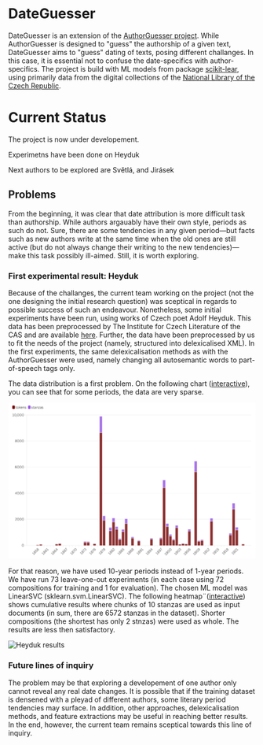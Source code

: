 # DateGuesser
DateGuesser is an extension of the [AuthorGuesser project](https://github.com/DigilabNLCR/AuthorGuesser). While AuthorGuesser is designed to "guess" the authorship of a given text, DateGuesser aims to "guess" dating of texts, posing different challanges. In this case, it is essential not to confuse the date-specifics with author-specifics. The project is build with ML models from package [scikit-lear](https://scikit-learn.org/stable/), using primarily data from the digital collections of the [National Library of the Czech Republic](https://www.en.nkp.cz/).

# Current Status

The project is now under developement.

Experimetns have been done on Heyduk

Next authors to be explored are Světlá, and Jirásek

## Problems
From the beginning, it was clear that date attribution is more difficult task than authorship. While authors argauably have their own style, periods as such do not. Sure, there are some tendencies in any given period—but facts such as new authors write at the same time when the old ones are still active (but do not always change their writing to the new tendencies)—make this task possibly ill-aimed. Still, it is worth exploring.

### First experimental result: Heyduk

Because of the challanges, the current team working on the project (not the one designing the initial research question) was sceptical in regards to possible success of such an endeavour. Nonetheless, some initial experiments have been run, using works of Czech poet Adolf Heyduk. This data has been preprocessed by The Institute for Czech Literature of the CAS and are available [here](https://data.ucl.cas.cz/s/To3TMSK2G6SC6KQ). Further, the data have been preprocessed by us to fit the needs of the project (namely, structured into delexicalised XML). In the first experiments, the same delexicalisation methods as with the AuthorGuesser were used, namely changing all autosemantic words to part-of-speech tags only.

The data distribution is a first problem. On the following chart ([interactive](https://public.flourish.studio/visualisation/20673921/)), you can see that for some periods, the data are very sparse.

![Heyduk data](https://github.com/DigilabNLCR/DateGuesser/blob/main/img/heyduk_data.png)

For that reason, we have used 10-year periods instead of 1-year periods. We have run 73 leave-one-out experiments (in each case using 72 compositions for training and 1 for evaluation). The chosen ML model was LinearSVC (sklearn.svm.LinearSVC). The following heatmap¨([interactive](https://public.flourish.studio/visualisation/20676148/)) shows cumulative results where chunks of 10 stanzas are used as input documents (in sum, there are 6572 stanzas in the dataset). Shorter compositions (the shortest has only 2 stnzas) were used as whole. The results are less then satisfactory.

![Heyduk results](https://github.com/DigilabNLCR/DateGuesser/blob/main/img/heyduk_10_results.png)

### Future lines of inquiry

The problem may be that exploring a developement of one author only cannot reveal any real date changes. It is possible that if the training dataset is densened with a pleyad of different authors, some literary period tendencies may surface. In addition, other approaches, delexicalisation methods, and feature extractions may be useful in reaching better results. In the end, however, the current team remains sceptical towards this line of inquiry.